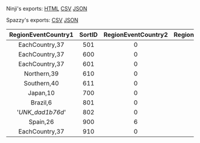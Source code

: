 Ninji's exports: [HTML](https://wuffs.org/acnh/bcsv_140/html/CalendarEventRegionParam.html) [CSV](https://wuffs.org/acnh/bcsv_140/csv/CalendarEventRegionParam.csv) [JSON](https://wuffs.org/acnh/bcsv_140/json/CalendarEventRegionParam.json)

Spazzy's exports: [CSV](https://github.com/McSpazzy/acnh-csv/blob/master/CalendarEventRegionParam.csv) [JSON](https://github.com/McSpazzy/acnh-json/blob/master/CalendarEventRegionParam.json)

| RegionEventCountry1 | SortID | RegionEventCountry2 | RegionEventCountry3 | RegionEventCountry4 | RegionEventCountry5 | UniqueID | EventLabel | ItemFrom |
|:--:|:--:|:--:|:--:|:--:|:--:|:--:|:--:|:--:|
| EachCountry,37 | 501 | 0 | 0 | 0 | 0 | 1 | 'MothersDay' | 'MotherDay' | 
| EachCountry,37 | 600 | 0 | 0 | 0 | 0 | 2 | 'WorldChild' | 'WoldChildDay' | 
| EachCountry,37 | 601 | 0 | 0 | 0 | 0 | 3 | 'FathersDay' | 'FatherDay' | 
| Northern,39 | 610 | 0 | 0 | 0 | 0 | 4 | 'SummerSolstice' | 'SummerSolstice' | 
| Southern,40 | 611 | 0 | 0 | 0 | 0 | 16 | 'WinterSolstice' | 'WinterSolstice_Southern' | 
| Japan,10 | 700 | 0 | 0 | 0 | 0 | 5 | 'Tanabata' | 'StarFestival' | 
| Brazil,6 | 801 | 0 | 0 | 0 | 0 | 7 | 'CowBoyFestival' | 'CowboyFestival' | 
| '_UNK_dad1b76d_' | 802 | 0 | 0 | 0 | 0 | 19 | 'GyurouSyokujyo' | 'AsiaStarFestival' | 
| Spain,26 | 900 | 6 | 9 | 8 | 0 | 8 | 'GrapeHarvestFestival' | 'GrapeHarvestFestival' | 
| EachCountry,37 | 910 | 0 | 0 | 0 | 0 | 10 | 'MidAutumnFestival' | 'MoonViewing' | 
